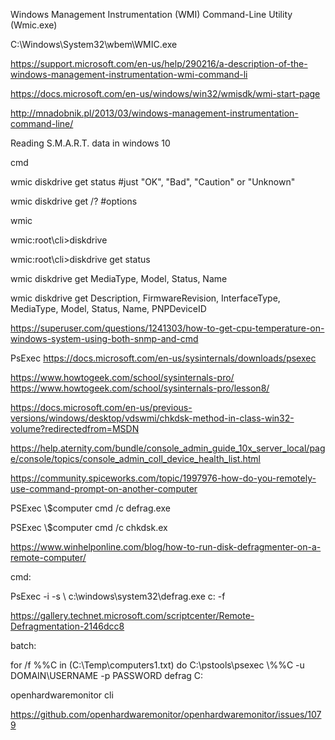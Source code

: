 Windows Management Instrumentation (WMI) Command-Line Utility (Wmic.exe)

C:\Windows\System32\wbem\WMIC.exe

https://support.microsoft.com/en-us/help/290216/a-description-of-the-windows-management-instrumentation-wmi-command-li

https://docs.microsoft.com/en-us/windows/win32/wmisdk/wmi-start-page

http://mnadobnik.pl/2013/03/windows-management-instrumentation-command-line/


Reading S.M.A.R.T. data in windows 10

cmd

wmic diskdrive get status #just "OK", "Bad", "Caution" or "Unknown"

wmic diskdrive get /? #options

wmic

wmic:root\cli>diskdrive

wmic:root\cli>diskdrive get status

wmic diskdrive get MediaType, Model, Status, Name

wmic diskdrive get Description, FirmwareRevision, InterfaceType, MediaType, Model, Status, Name, PNPDeviceID

https://superuser.com/questions/1241303/how-to-get-cpu-temperature-on-windows-system-using-both-snmp-and-cmd

PsExec
https://docs.microsoft.com/en-us/sysinternals/downloads/psexec

https://www.howtogeek.com/school/sysinternals-pro/
https://www.howtogeek.com/school/sysinternals-pro/lesson8/

https://docs.microsoft.com/en-us/previous-versions/windows/desktop/vdswmi/chkdsk-method-in-class-win32-volume?redirectedfrom=MSDN

https://help.aternity.com/bundle/console_admin_guide_10x_server_local/page/console/topics/console_admin_coll_device_health_list.html

https://community.spiceworks.com/topic/1997976-how-do-you-remotely-use-command-prompt-on-another-computer

PSExec \\$computer cmd /c defrag.exe

PSExec \\$computer cmd /c chkdsk.ex

https://www.winhelponline.com/blog/how-to-run-disk-defragmenter-on-a-remote-computer/

cmd:

PsExec -i -s \\<RemotePC> c:\windows\system32\defrag.exe c: -f

https://gallery.technet.microsoft.com/scriptcenter/Remote-Defragmentation-2146dcc8

batch:

for /f %%C in (C:\Temp\computers1.txt) do C:\pstools\psexec \\%%C -u DOMAIN\USERNAME -p PASSWORD defrag C:

openhardwaremonitor cli

https://github.com/openhardwaremonitor/openhardwaremonitor/issues/1079
